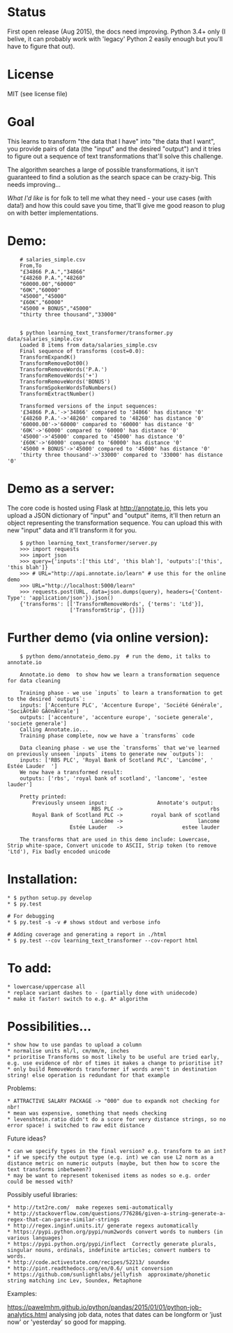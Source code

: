 

# Status

First open release (Aug 2015), the docs need improving. Python 3.4+ only (I belive, it can probably work with 'legacy' Python 2 easily enough but you'll have to figure that out).

# License

MIT (see license file)

# Goal

This learns to transform "the data that I have" into "the data that I want", you provide pairs of data (the "input" and the desired "output") and it tries to figure out a sequence of text transformations that'll solve this challenge.

The algorithm searches a large of possible transformations, it isn't guaranteed to find a solution as the search space can be crazy-big. This needs improving...

*What I'd like* is for folk to tell me what they need - your use cases (with data!) and how this could save you time, that'll give me good reason to plug on with better implementations.

# Demo:

```
    # salaries_simple.csv
    From,To
    "£34866 P.A.","34866"
    "£48260 P.A.","48260"
    "60000.00","60000"
    "60K","60000"
    "45000","45000"
    "£60K","60000"
    "45000 + BONUS","45000"
    "thirty three thousand","33000"
    

    $ python learning_text_transformer/transformer.py data/salaries_simple.csv 
    Loaded 8 items from data/salaries_simple.csv
    Final sequence of transforms (cost=0.0):
    TransformExpandK()
    TransformRemoveDot00()
    TransformRemoveWords('P.A.')
    TransformRemoveWords('+')
    TransformRemoveWords('BONUS')
    TransformSpokenWordsToNumbers()
    TransformExtractNumber()

    Transformed versions of the input sequences:
    '£34866 P.A.'->'34866' compared to '34866' has distance '0'
    '£48260 P.A.'->'48260' compared to '48260' has distance '0'
    '60000.00'->'60000' compared to '60000' has distance '0'
    '60K'->'60000' compared to '60000' has distance '0'
    '45000'->'45000' compared to '45000' has distance '0'
    '£60K'->'60000' compared to '60000' has distance '0'
    '45000 + BONUS'->'45000' compared to '45000' has distance '0'
    'thirty three thousand'->'33000' compared to '33000' has distance '0'
```




# Demo as a server:

The core code is hosted using Flask at http://annotate.io, this lets you upload a JSON dictionary of "input" and "output" items, it'll then return an object representing the transformation sequence. You can upload this with new "input" data and it'll transform it for you.

```
    $ python learning_text_transformer/server.py
    >>> import requests
    >>> import json
    >>> query={'inputs':['this Ltd', 'this blah'], 'outputs':['this', 'this blah']}
    >>> # URL="http://api.annotate.io/learn" # use this for the online demo
    >>> URL="http://localhost:5000/learn"
    >>> requests.post(URL, data=json.dumps(query), headers={'Content-Type': 'application/json'}).json()
    {'transforms': [['TransformRemoveWords', {'terms': 'Ltd'}],
                    ['TransformStrip', {}]]}
```  

# Further demo (via online version):

```
    $ python demo/annotateio_demo.py  # run the demo, it talks to annotate.io

    Annotate.io demo  to show how we learn a transformation sequence for data cleaning

    Training phase - we use `inputs` to learn a transformation to get to the desired `outputs`:
    inputs: ['Accenture PLC', 'Accenture Europe', 'Société Générale', 'SociÃ©tÃ© GÃ©nÃ©rale']
    outputs: ['accenture', 'accenture europe', 'societe generale', 'societe generale']
    Calling Annotate.io...
    Training phase complete, now we have a `transforms` code

    Data cleaning phase - we use the `transforms` that we've learned on previously unseen `inputs` items to generate new `outputs`):
    inputs: ['RBS PLC', 'Royal Bank of Scotland PLC', 'Lancôme', ' Estée Lauder  ']
    We now have a transformed result:
    outputs: ['rbs', 'royal bank of scotland', 'lancome', 'estee lauder']

    Pretty printed:
        Previously unseen input:                Annotate's output:
                           RBS PLC ->                            rbs
        Royal Bank of Scotland PLC ->         royal bank of scotland
                           Lancôme ->                        lancome
                    Estée Lauder   ->                   estee lauder

    The transforms that are used in this demo include: Lowercase, Strip white-space, Convert unicode to ASCII, Strip token (to remove 'Ltd'), Fix badly encoded unicode

```

# Installation:

    * $ python setup.py develop
    * $ py.test
    
    # For debugging
    * $ py.test -s -v # shows stdout and verbose info 

    # Adding coverage and generating a report in ./html
    * $ py.test --cov learning_text_transformer --cov-report html



# To add:

    * lowercase/uppercase all
    * replace variant dashes to - (partially done with unidecode)
    * make it faster! switch to e.g. A* algorithm

# Possibilities...
    * show how to use pandas to upload a column
    * normalise units ml/l, cm/mm/m, inches
    * prioritise Transforms so most likely to be useful are tried early, e.g. use evidence of nbr of times it makes a change to prioritise it?
    * only build RemoveWords transformer if words aren't in destination string! else operation is redundant for that example

Problems:

    * ATTRACTIVE SALARY PACKAGE -> "000" due to expandk not checking for nbr!
    * mean was expensive, something that needs checking
    * levenshtein.ratio didn't do a score for very distance strings, so no error space! i switched to raw edit distance

Future ideas?
 
    * can we specify types in the final version? e.g. transform to an int?
    * if we specify the output type (e.g. int) we can use L2 norm as a distance metric on numeric outputs (maybe, but then how to score the text transforms inbetween?)
    * may be want to represent tokenised items as nodes so e.g. order could be messed with?


Possibly useful libraries:

    * http://txt2re.com/  make regexes semi-automatically
    * http://stackoverflow.com/questions/776286/given-a-string-generate-a-regex-that-can-parse-similar-strings
    * http://regex.inginf.units.it/ generate regexs automatically
    * https://pypi.python.org/pypi/num2words convert words to numbers (in various languages)
    * https://pypi.python.org/pypi/inflect  Correctly generate plurals, singular nouns, ordinals, indefinite articles; convert numbers to words.
    * http://code.activestate.com/recipes/52213/ soundex
    * http://pint.readthedocs.org/en/0.6/ unit conversion
    * https://github.com/sunlightlabs/jellyfish  approximate/phonetic string matching inc Lev, Soundex, Metaphone

Examples:

https://pawelmhm.github.io/python/pandas/2015/01/01/python-job-analytics.html analysing job data, notes that dates can be longform or 'just now' or 'yesterday' so good for mapping. 

